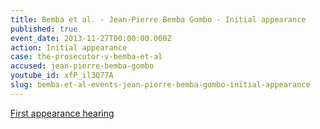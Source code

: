 ```yaml
---
title: Bemba et al. - Jean-Pierre Bemba Gombo - Initial appearance
published: true
event_date: 2013-11-27T00:00:00.000Z
action: Initial appearance
case: the-prosecutor-v-bemba-et-al
accused: jean-pierre-bemba-gombo
youtube_id: xfP_il3Q77A
slug: bemba-et-al-events-jean-pierre-bemba-gombo-initial-appearance
---
```



[First appearance hearing](https://youtu.be/xfP_il3Q77A)